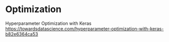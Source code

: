 # Optimization
Hyperparameter Optimization with Keras
https://towardsdatascience.com/hyperparameter-optimization-with-keras-b82e6364ca53
